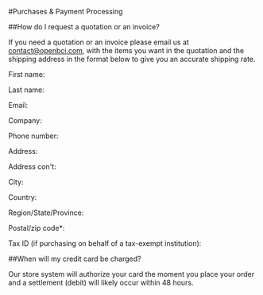 #Purchases & Payment Processing

##How do I request a quotation or an invoice?

If you need a quotation or an invoice please email us at contact@openbci.com, with the items you want in the quotation and the shipping address in the format below to give you an accurate shipping rate.

First name:

Last name:

Email:

Company:

Phone number:

Address:

Address con't:

City:

Country:

Region/State/Province:

Postal/zip code*:

Tax ID (if purchasing on behalf of a tax-exempt institution):

##When will my credit card be charged?

Our store system will authorize your card the moment you place your order and a settlement (debit) will likely occur within 48 hours.
